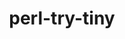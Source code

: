 ---
title: "perl-try-tiny"
layout: cache
categories: [package, develop-2025-03-09]
meta: {"compilers": ["gcc@=11.1.0", "gcc@=11.4.0"], "num_specs": 2, "num_specs_by_stack": {"data-vis-sdk": 1, "e4s": 1, "hep": 1, "root": 2}, "oss": ["ubuntu20.04", "ubuntu22.04"], "platforms": ["linux"], "stacks": ["data-vis-sdk", "e4s", "hep", "root"], "targets": ["x86_64_v3"], "versions": ["0.31"]}
spec_details: [{"compiler": "gcc@=11.4.0", "hash": "dszgbrjpbpnouryxs56tpy3rddd5el3z", "os": "ubuntu22.04", "platform": "linux", "size": "-", "stacks": ["e4s", "hep", "root"], "target": "x86_64_v3", "variants": ["build_system=perl"], "versions": ["0.31"]}, {"compiler": "gcc@=11.1.0", "hash": "lpkvdbz56ufghwg3ylf3ihn725onqpdm", "os": "ubuntu20.04", "platform": "linux", "size": "-", "stacks": ["data-vis-sdk", "root"], "target": "x86_64_v3", "variants": ["build_system=perl"], "versions": ["0.31"]}]
---